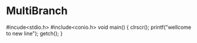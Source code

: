# MultiBranch
#incude<stdio.h>
#include<conio.h>
void main()
{
clrscr();
printf("wellcome to new line");
getch();
}
